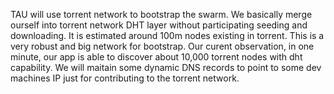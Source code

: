 TAU will use torrent network to bootstrap the swarm. We basically merge ourself into torrent network DHT layer without participating seeding and downloading. 
It is estimated around 100m nodes existing in torrent. This is a very robust and big network for bootstrap. 
Our curent observation, in one minute, our app is able to discover about 10,000 torrent nodes with dht capability. 
We will maitain some dynamic DNS records to point to some dev machines IP just for contributing to the torrent network. 
